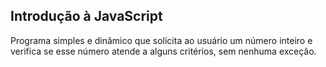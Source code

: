 ## Introdução à JavaScript

Programa simples e dinâmico que solicita ao usuário um número inteiro e verifica se esse número atende a alguns critérios, sem nenhuma exceção.
